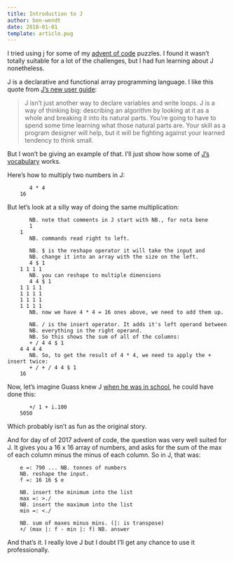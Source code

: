 ```yaml
---
title: Introduction to J
author: ben-wendt
date: 2018-01-01
template: article.pug
---
```


I tried using j for some of my [advent of code](http://github.com/rbwendt/advent-of-code-2017/) puzzles. I found it wasn’t totally suitable for a lot of the challenges, but I had fun learning about J nonetheless.

<span class="more"></span>

J is a declarative and functional array programming language. I like this quote from [J’s new user guide](http://code.jsoftware.com/wiki/Guides/GettingStarted):

> J isn’t just another way to declare variables and write loops. J is a way of thinking big: describing an algorithm by looking at it as a whole and breaking it into its natural parts. You’re going to have to spend some time learning what those natural parts are. Your skill as a program designer will help, but it will be fighting against your learned tendency to think small.

But I won’t be giving an example of that. I’ll just show how some of [J’s vocabulary](http://www.jsoftware.com/help/dictionary/vocabul.htm) works.

Here’s how to multiply two numbers in J:
```
       4 * 4
    16
```
But let’s look at a silly way of doing the same multiplication:
```
       NB. note that comments in J start with NB., for nota bene
       1
    1
       NB. commands read right to left.
    
       NB. $ is the reshape operator it will take the input and
       NB. change it into an array with the size on the left.
       4 $ 1
    1 1 1 1
       NB. you can reshape to multiple dimensions
       4 4 $ 1
    1 1 1 1
    1 1 1 1
    1 1 1 1
    1 1 1 1
       NB. now we have 4 * 4 = 16 ones above, we need to add them up.
    
       NB. / is the insert operator. It adds it's left operand between
       NB. everything in the right operand.
       NB. So this shows the sum of all of the columns:
       + / 4 4 $ 1
    4 4 4 4
       NB. So, to get the result of 4 * 4, we need to apply the + insert twice:
       + / + / 4 4 $ 1
    16
```
Now, let’s imagine Guass knew J [when he was in school](https://notesonmathematics.wordpress.com/2013/04/01/the-gauss-triangle-trick/), he could have done this:
```
       +/ 1 + i.100
    5050
```
Which probably isn’t as fun as the original story.

And for day of of 2017 advent of code, the question was very well suited for J. It gives you a 16 x 16 array of numbers, and asks for the sum of the max of each column minus the minus of each column. So in J, that was:
```
    e =: 790 ... NB. tonnes of numbers
    NB. reshape the input.
    f =: 16 16 $ e
    
    NB. insert the minimum into the list
    max =: >./
    NB. insert the maximum into the list
    min =: <./
    
    NB. sum of maxes minus mins. (|: is transpose)
    +/ (max |: f - min |: f) NB. answer
```
And that’s it. I really love J but I doubt I’ll get any chance to use it professionally.